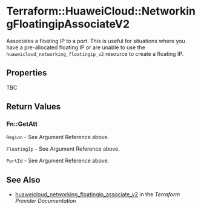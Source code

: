 # Terraform::HuaweiCloud::NetworkingFloatingipAssociateV2

Associates a floating IP to a port. This is useful for situations
where you have a pre-allocated floating IP or are unable to use the
`huaweicloud_networking_floatingip_v2` resource to create a floating IP.

## Properties

TBC

## Return Values

### Fn::GetAtt

`Region` - See Argument Reference above.

`FloatingIp` - See Argument Reference above.

`PortId` - See Argument Reference above.

## See Also

* [huaweicloud_networking_floatingip_associate_v2](https://www.terraform.io/docs/providers/huaweicloud/r/networking_floatingip_associate_v2.html) in the _Terraform Provider Documentation_